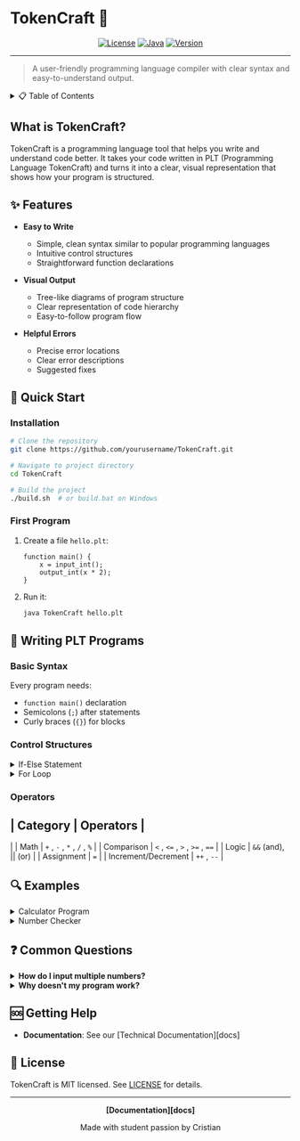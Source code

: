 # TokenCraft 🔄

<div align="center">

[![License](https://img.shields.io/badge/license-MIT-blue.svg)](LICENSE)
[![Java](https://img.shields.io/badge/java-%23ED8B00.svg?style=flat&logo=openjdk&logoColor=white)](https://www.java.com/)
[![Version](https://img.shields.io/badge/version-1.0.0-green.svg)](https://github.com/yourusername/TokenCraft)

</div>

---

> A user-friendly programming language compiler with clear syntax and easy-to-understand output.

<details>
<summary>📋 Table of Contents</summary>

- [What is TokenCraft?](#what-is-tokencraft)
- [Features](#-features)
- [Quick Start](#-quick-start)
- [Writing PLT Programs](#-writing-plt-programs)
- [Examples](#-examples)
- [Common Questions](#-common-questions)
- [Getting Help](#-getting-help)
- [Contributing](#-contributing)
- [License](#-license)

</details>

## What is TokenCraft?

TokenCraft is a programming language tool that helps you write and understand code better. It takes your code written in PLT (Programming Language TokenCraft) and turns it into a clear, visual representation that shows how your program is structured.

## ✨ Features

- **Easy to Write**
  - Simple, clean syntax similar to popular programming languages
  - Intuitive control structures
  - Straightforward function declarations

- **Visual Output**
  - Tree-like diagrams of program structure
  - Clear representation of code hierarchy
  - Easy-to-follow program flow

- **Helpful Errors**
  - Precise error locations
  - Clear error descriptions
  - Suggested fixes

## 🚀 Quick Start

### Installation

```bash
# Clone the repository
git clone https://github.com/yourusername/TokenCraft.git

# Navigate to project directory
cd TokenCraft

# Build the project
./build.sh  # or build.bat on Windows
```

### First Program

1. Create a file `hello.plt`:

   ```plt
   function main() {
       x = input_int();
       output_int(x * 2);
   }
   ```

2. Run it:

   ```bash
   java TokenCraft hello.plt
   ```

## 📝 Writing PLT Programs

### Basic Syntax

Every program needs:

- `function main()` declaration
- Semicolons (`;`) after statements
- Curly braces (`{}`) for blocks

### Control Structures

<details>
<summary>If-Else Statement</summary>

```plt
if (x > 0) {
    output_int(x);
} else {
    output_int(0);
}
```
</details>

<details>
<summary>For Loop</summary>

```plt
for (i = 0; i < 10; i++) {
    output_int(i);
}
```
</details>

### Operators

|
 Category 
|
 Operators 
|
----------
|
|
 Math 
|
`+`
, 
`-`
, 
`*`
, 
`/`
, 
`%`
|
|
 Comparison 
|
`<`
, 
`<=`
, 
`>`
, 
`>=`
, 
`==`
|
|
 Logic 
|
`&&`
 (and), \|\| (or) 
|
|
 Assignment 
|
`=`
|
|
 Increment/Decrement 
|
`++`
, 
`--`
|

## 🔍 Examples

<details>
<summary>Calculator Program</summary>

```plt
function main() {
    x = input_int();
    y = input_int();
    
    output_int(x + y);  // Addition
    output_int(x * y);  // Multiplication
}
```
</details>

<details>
<summary>Number Checker</summary>

```plt
function main() {
    num = input_int();
    
    if (num > 0) {
        output_int(1);
    } else {
        if (num < 0) {
            output_int(-1);
        } else {
            output_int(0);
        }
    }
}
```
</details>

## ❓ Common Questions

<details>
<summary><b>How do I input multiple numbers?</b></summary>

Use `input_int()` multiple times:
```plt
x = input_int();
y = input_int();
```
</details>

<details>
<summary><b>Why doesn't my program work?</b></summary>

Check for:
- Missing semicolons (`;`)
- Missing curly braces (`{}`)
- Mismatched parentheses
</details>

## 🆘 Getting Help
- **Documentation**: See our [Technical Documentation][docs]


## 📄 License

TokenCraft is MIT licensed. See [LICENSE](LICENSE) for details.

---

<div align="center">

**[Documentation][docs]** 

Made with student passion by Cristian
